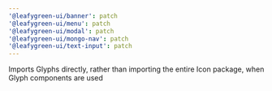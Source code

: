 ```yaml
---
'@leafygreen-ui/banner': patch
'@leafygreen-ui/menu': patch
'@leafygreen-ui/modal': patch
'@leafygreen-ui/mongo-nav': patch
'@leafygreen-ui/text-input': patch
---
```


Imports Glyphs directly, rather than importing the entire Icon package, when Glyph components are used
